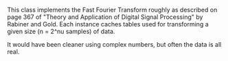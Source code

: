 This class implements the Fast Fourier Transform roughly as described on page 367
of "Theory and Application of Digital Signal Processing" by Rabiner and Gold.
Each instance caches tables used for transforming a given size (n = 2^nu samples) of data.

It would have been cleaner using complex numbers, but often the data is all real.